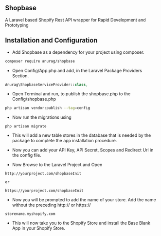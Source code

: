 ## Shopbase ##

A Laravel based Shopify Rest API wrapper for Rapid Development and Prototyping

## Installation and Configuration

- Add Shopbase as a dependency for your project using composer.

```bash
composer require anurag/shopbase
```

- Open Config/App.php and add, in the Laravel Package Providers Section.

```php
Anurag\ShopbaseServiceProvider::class,
```

- Open Terminal and run, to publish the shopbase.php to the Config/shopbase.php

```bash
php artisan vendor:publish --tag=config
```

- Now run the migrations using

```
php artisan migrate
```

- This will add a new table stores in the database that is needed by the package to complete the app installation procedure.

- Now you can add your API Key, API Secret, Scopes and Redirect Url in the config file.

- Now Browse to the Laravel Project and Open

```url
http://yourproject.com/shopbaseInit

or

https://yourproject.com/shopbaseInit
```

- Now you will be prompted to add the name of your store. Add the name without the preceding http:// or https://

```
storename.myshopify.com
```

- This will now take you to the Shopify Store and install the Base Blank App in your Shopify Store.

